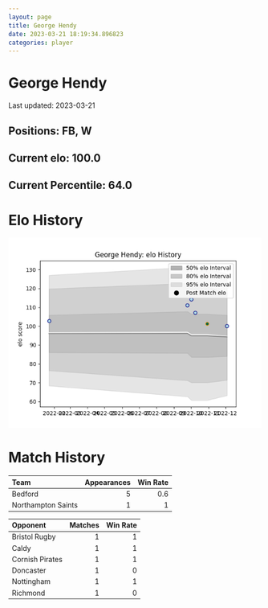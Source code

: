 ```yaml
---  
layout: page  
title: George Hendy  
date: 2023-03-21 18:19:34.896823  
categories: player  
---
```

# George Hendy


Last updated: 2023-03-21
## Positions: FB, W

## Current elo: 100.0

## Current Percentile: 64.0

# Elo History


![elo history](history_GeorgeHendy.png)
# Match History


| Team               |   Appearances |   Win Rate |
|:-------------------|--------------:|-----------:|
| Bedford            |             5 |        0.6 |
| Northampton Saints |             1 |        1   |

| Opponent        |   Matches |   Win Rate |
|:----------------|----------:|-----------:|
| Bristol Rugby   |         1 |          1 |
| Caldy           |         1 |          1 |
| Cornish Pirates |         1 |          1 |
| Doncaster       |         1 |          0 |
| Nottingham      |         1 |          1 |
| Richmond        |         1 |          0 |